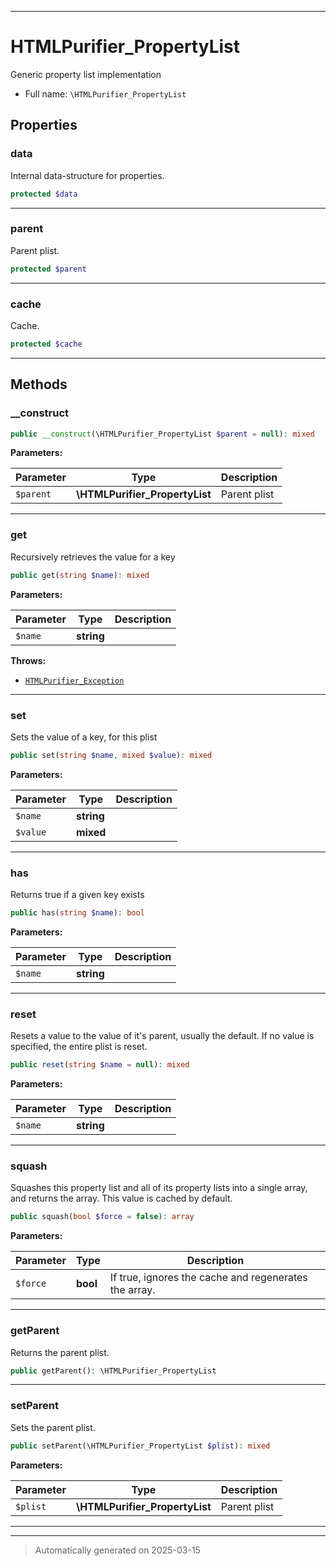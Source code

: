 ***

# HTMLPurifier_PropertyList

Generic property list implementation



* Full name: `\HTMLPurifier_PropertyList`



## Properties


### data

Internal data-structure for properties.

```php
protected $data
```






***

### parent

Parent plist.

```php
protected $parent
```






***

### cache

Cache.

```php
protected $cache
```






***

## Methods


### __construct



```php
public __construct(\HTMLPurifier_PropertyList $parent = null): mixed
```








**Parameters:**

| Parameter | Type | Description |
|-----------|------|-------------|
| `$parent` | **\HTMLPurifier_PropertyList** | Parent plist |





***

### get

Recursively retrieves the value for a key

```php
public get(string $name): mixed
```








**Parameters:**

| Parameter | Type | Description |
|-----------|------|-------------|
| `$name` | **string** |  |




**Throws:**

- [`HTMLPurifier_Exception`](./HTMLPurifier_Exception.md)



***

### set

Sets the value of a key, for this plist

```php
public set(string $name, mixed $value): mixed
```








**Parameters:**

| Parameter | Type | Description |
|-----------|------|-------------|
| `$name` | **string** |  |
| `$value` | **mixed** |  |





***

### has

Returns true if a given key exists

```php
public has(string $name): bool
```








**Parameters:**

| Parameter | Type | Description |
|-----------|------|-------------|
| `$name` | **string** |  |





***

### reset

Resets a value to the value of it's parent, usually the default. If
no value is specified, the entire plist is reset.

```php
public reset(string $name = null): mixed
```








**Parameters:**

| Parameter | Type | Description |
|-----------|------|-------------|
| `$name` | **string** |  |





***

### squash

Squashes this property list and all of its property lists into a single
array, and returns the array. This value is cached by default.

```php
public squash(bool $force = false): array
```








**Parameters:**

| Parameter | Type | Description |
|-----------|------|-------------|
| `$force` | **bool** | If true, ignores the cache and regenerates the array. |





***

### getParent

Returns the parent plist.

```php
public getParent(): \HTMLPurifier_PropertyList
```












***

### setParent

Sets the parent plist.

```php
public setParent(\HTMLPurifier_PropertyList $plist): mixed
```








**Parameters:**

| Parameter | Type | Description |
|-----------|------|-------------|
| `$plist` | **\HTMLPurifier_PropertyList** | Parent plist |





***


***
> Automatically generated on 2025-03-15
